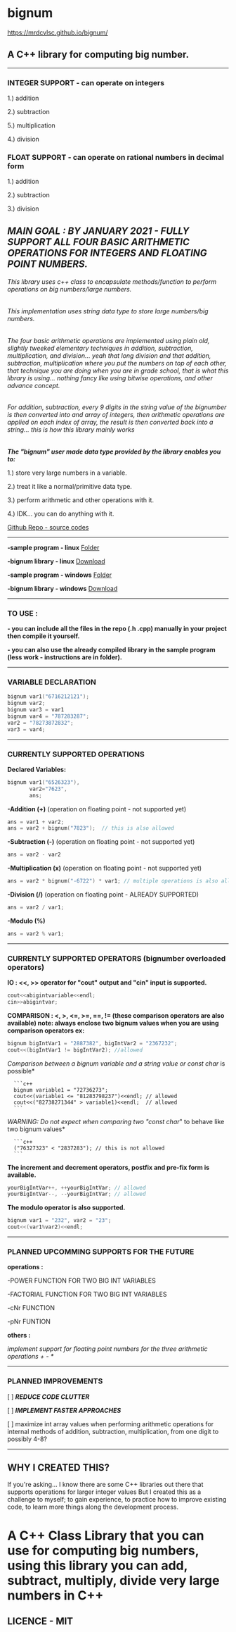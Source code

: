 # bignum
https://mrdcvlsc.github.io/bignum/
## A C++ library for computing big number.

-------------------------------------------------------------------

### **INTEGER SUPPORT - can operate on integers**

1.) addition

2.) subtraction

5.) multiplication

4.) division

### **FLOAT SUPPORT - can operate on rational numbers in decimal form**

1.) addition

2.) subtraction

3.) division


*MAIN GOAL : BY JANUARY 2021 - FULLY SUPPORT ALL FOUR BASIC ARITHMETIC OPERATIONS FOR INTEGERS AND FLOATING POINT NUMBERS.*
-------------------------------------------------------------------

###### This library uses c++ class to encapsulate methods/function to perform operations on big numbers/large numbers.

###### This implementation uses string data type to store large numbers/big numbers.

###### The four basic arithmetic operations are implemented using plain old, slightly tweeked elementary techniques in addition, subtraction, multiplication, and division... yeah that long division and that addition, subtraction, multiplication where you put the numbers on top of each other, that technique you are doing when you are in grade school, that is what this library is using... nothing fancy like using bitwise operations, and other advance concept.

###### For addition, subtraction, every 9 digits in the string value of the bignumber is then converted into and array of integers, then arithmetic operations are applied on each index of array, the result is then converted back into a string... this is how this library mainly works


***The "bignum" user made data type provided by the library enables you to:***


   1.) store very large numbers in a variable.
   
   
   2.) treat it like a normal/primitive data type.
   
   
   3.) perform arithmetic and other operations with it.
   
   
   4.) IDK... you can do anything with it.


[Github Repo - source codes](https://github.com/mrdcvlsc/bignum)



-------------------------------------------------------------------


**-sample program - linux** [Folder](https://github.com/mrdcvlsc/bignum/tree/master/sample%20program/bignum%20calculator%20linux)

**-bignum library - linux** [Download](https://github.com/mrdcvlsc/bignum/blob/master/sample%20program/bignum%20calculator%20linux/bignum_lib_linux.a)

**-sample program - windows** [Folder](https://github.com/mrdcvlsc/bignum/tree/master/sample%20program/bignumber%20calculator%20windows)

**-bignum library - windows** [Download](https://github.com/mrdcvlsc/bignum/blob/master/sample%20program/bignumber%20calculator%20windows/bignum_lib_windows.lib)


-------------------------------------------------------------------


### TO USE :
  
  **- you can include all the files in the repo (.h .cpp) manually in your project then compile it yourself.**
  
  **- you can also use the already compiled library in the sample program (less work - instructions are in folder).**

-------------------------------------------------------------------

### VARIABLE DECLARATION
    
   ```c++
   bignum var1("6716212121");
   bignum var2;  
   bignum var3 = var1
   bignum var4 = "787283287";
   var2 = "78273872832";
   var3 = var4;
   ```
-------------------------------------------------------------------

### CURRENTLY SUPPORTED OPERATIONS

   **Declared Variables:**
   
   ```c++  
   bignum var1("6526323"),
          var2="7623",
          ans;
   ``` 
   
   **-Addition (+)** (operation on floating point - not supported yet)
   
   ```c++ 
   ans = var1 + var2;
   ans = var2 + bignum("7823");  // this is also allowed
   ```
   
   **-Subtraction (-)** (operation on floating point - not supported yet)
   
   ```c++
   ans = var2 - var2
   ```
   
   **-Multiplication (x)** (operation on floating point - not supported yet)
   
   ```c++
   ans = var2 * bignum("-6722") * var1; // multiple operations is also allowed
   ```
   
   **-Division (/)** (operation on floating point - ALREADY SUPPORTED)
   
   ```c++
   ans = var2 / var1;
   ```
   
   **-Modulo (%)**
   
   ```c++
   ans = var2 % var1;
   ```

--------------------------------------------------------------------------------------



### CURRENTLY SUPPORTED OPERATORS (bignumber overloaded operators)

   **IO : <<, >> operator for "cout" output and "cin" input is supported.**
   
   
   ```c++     
   cout<<abigintvariable<<endl; 
   cin>>abigintvar;
   ```
   
   **COMPARISON : <, >, <=, >=, ==, != (these comparison operators are also available) note: always enclose two bignum values when you are using comparison operators ex:**
   
   ```c++
   bignum bigIntVar1 = "2887382", bigIntVar2 = "2367232";
   cout<<(bigIntVar1 != bigIntVar2); //allowed
   ```
   
   *Comparison between a bignum variable and a string value or const char* is possible*
   
   
      ```c++
      bignum variable1 = "72736273";
      cout<<(variable1 <= "81283798237")<<endl; // allowed 
      cout<<("82738271344" > variable1)<<endl;  // allowed
      ```
      
   *WARNING: Do not expect when comparing two "const char*" to behave like two bignum values*
   
   
      ```c++
      ("76327323" < "2837283"); // this is not allowed
      ```
      
**The increment and decrement operators, postfix and pre-fix form is available.**


   ```c++
   yourBigIntVar++, ++yourBigIntVar; // allowed
   yourBigIntVar--, --yourBigIntVar; // allowed
   ```     
        
**The modulo operator is also supported.**


   ```c++    
   bignum var1 = "232", var2 = "23";
   cout<<(var1%var2)<<endl;
   ```     
   
---------------------------------------------------------

### PLANNED UPCOMMING SUPPORTS FOR THE FUTURE

   **operations :**
   
   -POWER FUNCTION FOR TWO BIG INT VARIABLES
   
   -FACTORIAL FUNCTION FOR TWO BIG INT VARIABLES
   
   -cNr FUNCTION 
   
   -pNr FUNTION
    
   **others :**
   
   _implement support for floating point numbers for the three arithmetic operations + - *_
    
---------------------------------------------------------


### PLANNED IMPROVEMENTS
    
   [ ] ***REDUCE CODE CLUTTER***
   
   [ ] ***IMPLEMENT FASTER APPROACHES***
    
   [ ] maximize int array values when performing arithmetic operations for internal methods of addition, subtraction, multiplication, from one digit to possibly 4-8?
    
---------------------------------------------------------


## WHY I CREATED THIS?
  
   If you're asking...
   I know there are some C++ libraries out there that supports operations for larger integer values
   But I created this as a challenge to myself;
   to gain experience, to practice how to improve existing code, to learn more things along the development process.
   
# A C++ Class Library that you can use for computing big numbers, using this library you can add, subtract, multiply, divide very large numbers in C++
## LICENCE - MIT

